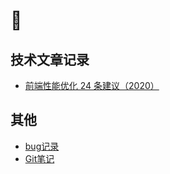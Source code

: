 # 🏫

## 技术文章记录

- [前端性能优化 24 条建议（2020）](https://juejin.cn/post/6892994632968306702)

## 其他

- [bug记录](/学习/bug记录)
- [Git笔记](/学习/Git笔记.md)